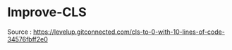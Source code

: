 # Improve-CLS

Source : https://levelup.gitconnected.com/cls-to-0-with-10-lines-of-code-34576fbff2e0


